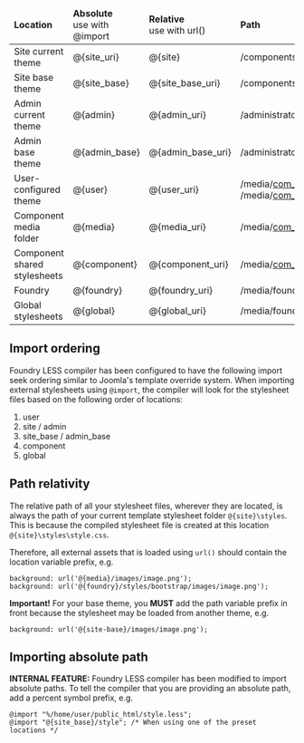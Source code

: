 <table>
<thead>
    <td><strong>Location</strong></td>
    <td><strong>Absolute</strong><br/>use with @import</td>
    <td><strong>Relative</strong><br/>use with url()</td>
    <td><strong>Path</strong></td>
</thead>
<tr>
    <td>Site current theme</td>
    <td>@{site_uri}</td>
    <td>@{site}</td>
    <td>/components/<u>com_component</u>/themes/<u>current_theme</u></td>
</tr>
<tr>
    <td>Site base theme</td>
    <td>@{site_base}</td>
    <td>@{site_base_uri}</td>
    <td>/components/<u>com_component</u>/themes/<u>base_theme</u></td>
</tr>
<tr>
    <td>Admin current theme</td>
    <td>@{admin}</td>
    <td>@{admin_uri}</td>
    <td>/administrator/components/<u>com_component</u>/themes/<u>current_theme</u></td>
</tr>
<tr>
    <td>Admin base theme</td>
    <td>@{admin_base}</td>
    <td>@{admin_base_uri}</td>
    <td>/administrator/components/<u>com_component</u>/themes/<u>base_theme</u></td>
</tr>
<tr>
    <td>User-configured theme</td>
    <td>@{user}</td>
    <td>@{user_uri}</td>
    <td>/media/<u>com_component</u>/admin/themes/<u>theme_name</u><br/>/media/<u>com_component</u>/site/themes/<u>theme_name</u></td>
</tr>
<tr>
    <td>Component media folder</td>
    <td>@{media}</td>
    <td>@{media_uri}</td>
    <td>/media/<u>com_component</u></td>
</tr>
<tr>
    <td>Component shared stylesheets</td>
    <td>@{component}</td>
    <td>@{component_uri}</td>
    <td>/media/<u>com_component</u>/styles</td>
</tr>
<tr>
    <td>Foundry</td>
    <td>@{foundry}</td>
    <td>@{foundry_uri}</td>
    <td>/media/foundry/4.0</td>
</tr>
<tr>
    <td>Global stylesheets</td>
    <td>@{global}</td>
    <td>@{global_uri}</td>
    <td>/media/foundry/4.0/styles</td>
</tr>
</table>

Import ordering
---------------
Foundry LESS compiler has been configured to have the following import seek ordering similar to Joomla's template override system. When importing external stylesheets using `@import`, the compiler will look for the stylesheet files based on the following order of locations:

1. user
2. site / admin
3. site_base / admin_base
4. component
5. global

Path relativity
---------------
The relative path of all your stylesheet files, wherever they are located, is always the path of your current template stylesheet folder `@{site}\styles`. This is because the compiled stylesheet file is created at this location `@{site}\styles\style.css`.

Therefore, all external assets that is loaded using `url()` should contain the location variable prefix, e.g.

```
background: url('@{media}/images/image.png');
background: url('@{foundry}/styles/bootstrap/images/image.png');
```

**Important!** For your base theme, you **MUST** add the path variable prefix in front because the stylesheet may be loaded from another theme, e.g.

```
background: url('@{site-base}/images/image.png');
```

Importing absolute path
-----------------------
**INTERNAL FEATURE:** Foundry LESS compiler has been modified to import absolute paths. To tell the compiler that you are providing an absolute path, add a percent symbol prefix, e.g.

```
@import "%/home/user/public_html/style.less";
@import "@{site_base}/style"; /* When using one of the preset locations */
```